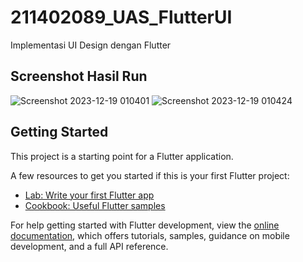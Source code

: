 # 211402089_UAS_FlutterUI
Implementasi UI Design dengan Flutter

## Screenshot Hasil Run
![Screenshot 2023-12-19 010401](https://github.com/albertnathaniel/211402089_UAS_FlutterUI/assets/142523228/221a149e-ba2f-43ae-93d2-2bce5b194d28)
![Screenshot 2023-12-19 010424](https://github.com/albertnathaniel/211402089_UAS_FlutterUI/assets/142523228/e5bc3c73-8b07-41d4-b051-53115fa21924)

## Getting Started

This project is a starting point for a Flutter application.

A few resources to get you started if this is your first Flutter project:

- [Lab: Write your first Flutter app](https://docs.flutter.dev/get-started/codelab)
- [Cookbook: Useful Flutter samples](https://docs.flutter.dev/cookbook)

For help getting started with Flutter development, view the
[online documentation](https://docs.flutter.dev/), which offers tutorials,
samples, guidance on mobile development, and a full API reference.
